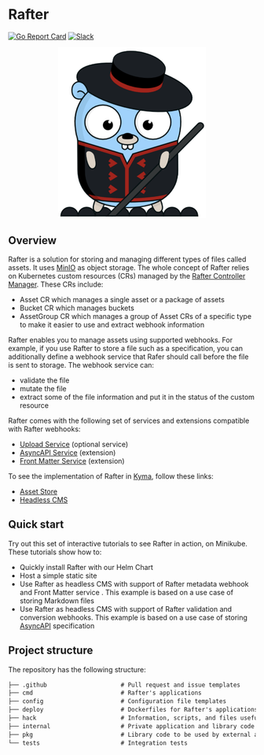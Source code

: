 # Rafter

[![Go Report Card](https://goreportcard.com/badge/github.com/kyma-project/rafter)](https://goreportcard.com/report/github.com/kyma-project/rafter)
[![Slack](https://img.shields.io/badge/slack-%23rafter%20channel-yellow)](http://slack.kyma-project.io)

<p align="center">
  <img src="rafter_alpha.png" alt="rafter" width="300" />
</p>

## Overview

Rafter is a solution for storing and managing different types of files called assets. It uses [MinIO](https://min.io/) as object storage. The whole concept of Rafter relies on Kubernetes custom resources (CRs) managed by the [Rafter Controller Manager](./cmd/manager/README.md). These CRs include:

- Asset CR which manages a single asset or a package of assets
- Bucket CR which manages buckets
- AssetGroup CR which manages a group of Asset CRs of a specific type to make it easier to use and extract webhook information

Rafter enables you to manage assets using supported webhooks. For example, if you use Rafter to store a file such as a specification, you can additionally define a webhook service that Rafer should call before the file is sent to storage. The webhook service can:

- validate the file
- mutate the file
- extract some of the file information and put it in the status of the custom resource

Rafter comes with the following set of services and extensions compatible with Rafter webhooks:

- [Upload Service](./cmd/uploader/README.md) (optional service)
- [AsyncAPI Service](./cmd/extension/asyncapi/README.md) (extension)
- [Front Matter Service](./cmd/extension/frontmatter/README.md) (extension)

To see the implementation of Rafter in [Kyma](https://kyma-project.io), follow these links:

- [Asset Store](https://kyma-project.io/docs/components/asset-store/)
- [Headless CMS](https://kyma-project.io/docs/components/headless-cms/)

## Quick start

Try out this set of interactive tutorials to see Rafter in action, on Minikube. These tutorials show how to:
- Quickly install Rafter with our Helm Chart
- Host a simple static site
- Use Rafter as headless CMS with support of Rafter metadata webhook and Front Matter service . This example is based on a use case of storing Markdown files
- Use Rafter as headless CMS with support of Rafter validation and conversion webhooks. This example is based on a use case of storing [AsyncAPI](https://asyncapi.org/) specification

## Project structure

The repository has the following structure:

```txt
├── .github                     # Pull request and issue templates
├── cmd                         # Rafter's applications
├── config                      # Configuration file templates
├── deploy                      # Dockerfiles for Rafter's applications
├── hack                        # Information, scripts, and files useful for development
├── internal                    # Private application and library code
├── pkg                         # Library code to be used by external applications
└── tests                       # Integration tests
```
